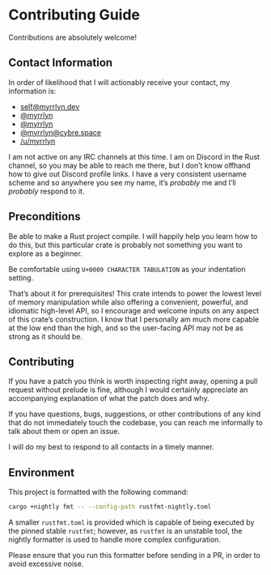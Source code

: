 # Contributing Guide

Contributions are absolutely welcome!

## Contact Information

In order of likelihood that I will actionably receive your contact, my
information is:

- [self@myrrlyn.dev](mailto:self@myrrlyn.dev)
- [@myrrlyn](//github.com/myrrlyn)
- [@myrrlyn](//twitter.com/myrrlyn)
- [@myrrlyn@cybre.space](//cybre.space/myrrlyn)
- [/u/myrrlyn](//reddit.com/u/myrrlyn)

I am not active on any IRC channels at this time. I am on Discord in the Rust
channel, so you may be able to reach me there, but I don’t know offhand how to
give out Discord profile links. I have a very consistent username scheme and so
anywhere you see my name, it’s *probably* me and I’ll *probably* respond to it.

## Preconditions

Be able to make a Rust project compile. I will happily help you learn how to do
this, but this particular crate is probably not something you want to explore as
a beginner.

Be comfortable using `U+0009 CHARACTER TABULATION` as your indentation setting.

That’s about it for prerequisites! This crate intends to power the lowest level
of memory manipulation while also offering a convenient, powerful, and idiomatic
high-level API, so I encourage and welcome inputs on any aspect of this crate’s
construction. I know that I personally am much more capable at the low end than
the high, and so the user-facing API may not be as strong as it should be.

## Contributing

If you have a patch you think is worth inspecting right away, opening a pull
request without prelude is fine, although I would certainly appreciate an
accompanying explanation of what the patch does and why.

If you have questions, bugs, suggestions, or other contributions of any kind
that do not immediately touch the codebase, you can reach me informally to talk
about them or open an issue.

I will do my best to respond to all contacts in a timely manner.

## Environment

This project is formatted with the following command:

```sh
cargo +nightly fmt -- --config-path rustfmt-nightly.toml
```

A smaller `rustfmt.toml` is provided which is capable of being executed by the
pinned stable `rustfmt`; however, as `rustfmt` is an unstable tool, the nightly
formatter is used to handle more complex configuration.

Please ensure that you run this formatter before sending in a PR, in order to
avoid excessive noise.
